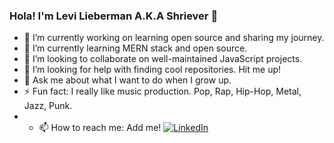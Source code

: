 ### Hola! I'm Levi Lieberman A.K.A Shriever 👋


- 🔭 I’m currently working on learning open source and sharing my journey.
- 🌱 I’m currently learning MERN stack and open source.
- 👯 I’m looking to collaborate on well-maintained JavaScript projects.
- 🤔 I’m looking for help with finding cool repositories. Hit me up!
- 💬 Ask me about what I want to do when I grow up.
- ⚡ Fun fact: I really like music production. Pop, Rap, Hip-Hop, Metal, Jazz, Punk. 
- - 📫 How to reach me: Add me! <a href="https://www.linkedin.com/in/lorenzehernandez/"><img alt="LinkedIn" src="https://img.shields.io/badge/linkedin%20-%230077B5.svg?&style=flat&logo=linkedin&logoColor=white"/></a> &nbsp;

